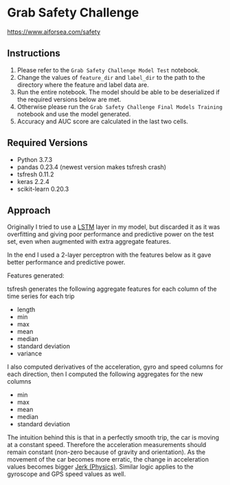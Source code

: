 # Grab Safety Challenge

https://www.aiforsea.com/safety

## Instructions

1. Please refer to the `Grab Safety Challenge Model Test` notebook.
2. Change the values of `feature_dir` and `label_dir` to the path to the directory where the feature and label data are.
3. Run the entire notebook. The model should be able to be deserialized if the required versions below are met.
4. Otherwise please run the `Grab Safety Challenge Final Models Training` notebook and use the model generated.
5. Accuracy and AUC score are calculated in the last two cells.

## Required Versions
- Python 3.7.3
- pandas 0.23.4 (newest version makes tsfresh crash)
- tsfresh 0.11.2
- keras 2.2.4
- scikit-learn 0.20.3

## Approach

Originally I tried to use a [LSTM](https://keras.io/layers/recurrent/#lstm) layer in my model, but discarded it as it was overfitting and giving poor performance and predictive power on the test set, even when augmented with extra aggregate features.

In the end I used a 2-layer perceptron with the features below as it gave better performance and predictive power.

Features generated:

tsfresh generates the following aggregate features for each column of the time series for each trip
  - length
  - min
  - max
  - mean
  - median
  - standard deviation
  - variance

I also computed derivatives of the acceleration, gyro and speed columns for each direction, then I computed the following aggregates for the new columns
  - min
  - max
  - mean
  - median
  - standard deviation

The intuition behind this is that in a perfectly smooth trip, the car is moving at a constant speed. Therefore the acceleration measurements should remain constant (non-zero because of gravity and orientation). As the movement of the car becomes more erratic, the change in acceleration values becomes bigger [Jerk (Physics)](https://en.wikipedia.org/wiki/Jerk_(physics)). Similar logic applies to the gyroscope and GPS speed values as well. 